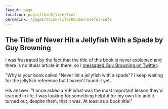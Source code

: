 ```yaml
---
layout: page
location: pages/think/life/leaf
permalink: /pages/think/life/Random-Useful-Info
---
```


## The Title of Never Hit a Jellyfish With a Spade by Guy Browning

I was frustrated by the fact that the title of this book is never explained and there is no titular article in there, so I [messaged Guy Browning on Twitter](https://twitter.com/ClareSudbery/status/1288028946815160320?s=20):

"Why is your book called "Never hit a jellyfish with a spade"? I keep waiting for the jellyfish reference but I haven't found it yet.

His answer: "I once asked a VIP what was the most important lesson they'd learned in life.  I was looking for something helpful for my own life and it turned out, despite them, that it was.  At least as a book title!"